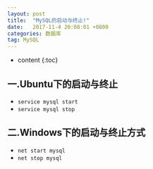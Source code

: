```yaml
---
layout: post
title:  "MySQL的启动与终止!"
date:   2017-11-4 20:08:01 +0800
categories:	数据库
tag: MySQL
---
```


* content
{:toc}


一.Ubuntu下的启动与终止
------------------------

*	<code>service mysql start</code>
*	<code>service mysql stop</code>

二.Windows下的启动与终止方式
------------------------

*	<code>net start mysql</code>
*	<code>net stop mysql</code>
